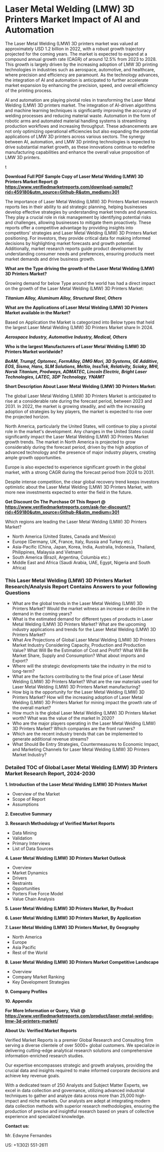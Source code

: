 <meta name="title" content="Global Laser Metal Welding (LMW) 3D Printers Market Impact of AI and Automation"><meta name="description" content="The Laser Metal Welding (LMW) 3D printers market was valued at approximately USD 1.2 billion in 2022, with a robust growth trajectory projected for the coming years. T"><meta name="title" content="Laser Metal Welding (LMW) 3D Printers Market Size, Share, Scope, Trends, Growth, Opportunities, Analysis, Forecast"><h1>Laser Metal Welding (LMW) 3D Printers Market Impact of AI and Automation</h1><p>The Laser Metal Welding (LMW) 3D printers market was valued at approximately USD 1.2 billion in 2022, with a robust growth trajectory projected for the coming years. The market is expected to expand at a compound annual growth rate (CAGR) of around 12.5% from 2023 to 2028. This growth is largely driven by the increasing adoption of LMW 3D printing technologies in industries such as aerospace, automotive, and healthcare, where precision and efficiency are paramount. As the technology advances, the integration of AI and automation is anticipated to further accelerate market expansion by enhancing the precision, speed, and overall efficiency of the printing process.</p><p>AI and automation are playing pivotal roles in transforming the Laser Metal Welding (LMW) 3D printers market. The integration of AI-driven algorithms and machine learning techniques is significantly improving the accuracy of welding processes and reducing material waste. Automation in the form of robotic arms and automated material handling systems is streamlining production workflows and increasing throughput. These advancements are not only optimizing operational efficiencies but also expanding the potential applications of LMW 3D printers across various sectors. The synergy between AI, automation, and LMW 3D printing technologies is expected to drive substantial market growth, as these innovations continue to redefine manufacturing capabilities and enhance the overall value proposition of LMW 3D printers.</p>t</p><p id="" class=""><strong>Download Full PDF Sample Copy of Laser Metal Welding (LMW) 3D Printers Market Report @ <a href="https://www.verifiedmarketreports.com/download-sample/?rid=459180&utm_source=Github-R&utm_medium=301" target="_blank">https://www.verifiedmarketreports.com/download-sample/?rid=459180&utm_source=Github-R&utm_medium=301</a></strong></p><p>The importance of&nbsp;Laser Metal Welding (LMW) 3D Printers Market research reports lies in their ability to aid strategic planning, helping businesses develop effective strategies by understanding market trends and dynamics. They play a crucial role in risk management by identifying potential risks and challenges, allowing businesses to mitigate them proactively. These reports offer a competitive advantage by providing insights into competitors' strategies and Laser Metal Welding (LMW) 3D Printers Market positioning. For investors, they provide critical data for making informed decisions by highlighting market forecasts and growth potential. Additionally, market research reports guide product development by understanding consumer needs and preferences, ensuring products meet market demands and drive business growth.</p><p><strong>What are the&nbsp;Type driving the growth of the Laser Metal Welding (LMW) 3D Printers Market?</strong></p><p id="" class="">Growing demand for below Type around the world has had a direct impact on the growth of the Laser Metal Welding (LMW) 3D Printers Market:</p><em><strong>Titanium Alloy, Aluminum Alloy, Structural Steel, Others</strong></em></p><strong>What are the&nbsp;Applications&nbsp;of Laser Metal Welding (LMW) 3D Printers Market available in the Market?</strong></p><p id="" class="">Based on Application the Market is categorized into Below types that held the largest Laser Metal Welding (LMW) 3D Printers Market share In 2024.</p><em><strong>Aerospace Industry, Automotive Industry, Medical, Others</strong></em></p><strong>Who is the largest Manufacturers of Laser Metal Welding (LMW) 3D Printers Market worldwide?</strong></p><p><em><strong>BeAM, Trumpf, Optomec, FormAlloy, DMG Mori, 3D Systems, GE Additive, EOS, Sisma, Hans, SLM Solutions, Meltio, InssTek, Relativity, Sciaky, MHI, Norsk Titanium, Prodways, ADMATEC, Lincoln Electric, Bright Laser Technologies, LATEC, 3DP Technology, YNAMT</strong></em></p><p id="" class=""><strong>Short Description About Laser Metal Welding (LMW) 3D Printers Market:</strong></p><p>The global Laser Metal Welding (LMW) 3D Printers Market is anticipated to rise at a considerable rate during the forecast period, between 2023 and 2031. In 2022, the market is growing steadily, and with the increasing adoption of strategies by key players, the market is expected to rise over the projected horizon.</p><p>North America, particularly the United States, will continue to play a pivotal role in the market's development. Any changes in the United States could significantly impact the Laser Metal Welding (LMW) 3D Printers Market growth trends. The market in North America is projected to grow considerably during the forecast period, driven by the high adoption of advanced technology and the presence of major industry players, creating ample growth opportunities.</p><p>Europe is also expected to experience significant growth in the global market, with a strong CAGR during the forecast period from 2024 to 2031.</p><p>Despite intense competition, the clear global recovery trend keeps investors optimistic about the Laser Metal Welding (LMW) 3D Printers Market, with more new investments expected to enter the field in the future.</p><p id="" class=""><strong>Get Discount On The Purchase Of This Report @ <a href="https://www.verifiedmarketreports.com/ask-for-discount/?rid=459180&utm_source=Github-R&utm_medium=301" target="_blank">https://www.verifiedmarketreports.com/ask-for-discount/?rid=459180&utm_source=Github-R&utm_medium=301</a></strong></p>Which regions are leading the Laser Metal Welding (LMW) 3D Printers Market?</p><ul><li>North America (United States, Canada and Mexico)</li><li>Europe (Germany, UK, France, Italy, Russia and Turkey etc.)</li><li>Asia-Pacific (China, Japan, Korea, India, Australia, Indonesia, Thailand, Philippines, Malaysia and Vietnam)</li><li>South America (Brazil, Argentina, Columbia etc.)</li><li>Middle East and Africa (Saudi Arabia, UAE, Egypt, Nigeria and South Africa)</li></ul><h3 id="" class="">This Laser Metal Welding (LMW) 3D Printers Market Research/Analysis Report Contains Answers to your following Questions</h3><ul><li>What are the global trends in the Laser Metal Welding (LMW) 3D Printers Market? Would the market witness an increase or decline in the demand in the coming years?</li><li>What is the estimated demand for different types of products in Laser Metal Welding (LMW) 3D Printers Market? What are the upcoming industry applications and trends for the Laser Metal Welding (LMW) 3D Printers Market?</li><li>What Are Projections of Global Laser Metal Welding (LMW) 3D Printers Market Industry Considering Capacity, Production and Production Value? What Will Be the Estimation of Cost and Profit? What Will Be Market Share, Supply and Consumption? What about imports and Export?</li><li>Where will the strategic developments take the industry in the mid to long-term?</li><li>What are the factors contributing to the final price of Laser Metal Welding (LMW) 3D Printers Market? What are the raw materials used for Laser Metal Welding (LMW) 3D Printers Market manufacturing?</li><li>How big is the opportunity for the Laser Metal Welding (LMW) 3D Printers Market? How will the increasing adoption of Laser Metal Welding (LMW) 3D Printers Market for mining impact the growth rate of the overall market?</li><li>How much is the global Laser Metal Welding (LMW) 3D Printers Market worth? What was the value of the market In 2020?</li><li>Who are the major players operating in the Laser Metal Welding (LMW) 3D Printers Market? Which companies are the front runners?</li><li>Which are the recent industry trends that can be implemented to generate additional revenue streams?</li><li>What Should Be Entry Strategies, Countermeasures to Economic Impact, and Marketing Channels for Laser Metal Welding (LMW) 3D Printers Market Industry?</li></ul><h3 id="" class="">Detailed TOC of Global Laser Metal Welding (LMW) 3D Printers Market Research Report, 2024-2030</h3><p id="" class=""><strong>1. Introduction of the Laser Metal Welding (LMW) 3D Printers Market</strong></p><ul><li>Overview of the Market</li><li>Scope of Report</li><li>Assumptions</li></ul><p id="" class=""><strong>2. Executive Summary</strong></p><p id="" class=""><strong>3. Research Methodology of Verified Market Reports</strong></p><ul><li>Data Mining</li><li>Validation</li><li>Primary Interviews</li><li>List of Data Sources</li></ul><p id="" class=""><strong>4. Laser Metal Welding (LMW) 3D Printers Market Outlook</strong></p><ul><li>Overview</li><li>Market Dynamics</li><li>Drivers</li><li>Restraints</li><li>Opportunities</li><li>Porters Five Force Model</li><li>Value Chain Analysis</li></ul><p id="" class=""><strong>5. Laser Metal Welding (LMW) 3D Printers Market, By Product</strong></p><p id="" class=""><strong>6. Laser Metal Welding (LMW) 3D Printers Market, By Application</strong></p><p id="" class=""><strong>7. Laser Metal Welding (LMW) 3D Printers Market, By Geography</strong></p><ul><li>North America</li><li>Europe</li><li>Asia Pacific</li><li>Rest of the World</li></ul><p id="" class=""><strong>8. Laser Metal Welding (LMW) 3D Printers Market Competitive Landscape</strong></p><ul><li>Overview</li><li>Company Market Ranking</li><li>Key Development Strategies</li></ul><p id="" class=""><strong>9. Company Profiles</strong></p><p id="" class=""><strong>10. Appendix</strong></p><p id="" class=""><strong>For More Information or Query, Visit @ <a href="https://www.verifiedmarketreports.com/product/laser-metal-welding-lmw-3d-printers-market/" target="_blank">https://www.verifiedmarketreports.com/product/laser-metal-welding-lmw-3d-printers-market/</a></strong></p><p id="" class=""><strong>About Us: Verified Market Reports</strong></p><p id="" class="">Verified Market Reports is a premier Global Research and Consulting firm serving a diverse clientele of over 5000+ global customers. We specialize in delivering cutting-edge analytical research solutions and comprehensive information-enriched research studies.</p><p id="" class="">Our expertise encompasses strategic and growth analyses, providing the crucial data and insights required to make informed corporate decisions and achieve key revenue goals.</p><p id="" class="">With a dedicated team of 250 Analysts and Subject Matter Experts, we excel in data collection and governance, utilizing advanced industrial techniques to gather and analyze data across more than 25,000 high-impact and niche markets. Our analysts are adept at integrating modern data collection methods with superior research methodologies, ensuring the production of precise and insightful research based on years of collective experience and specialized knowledge.</p><p id="" class=""><strong>Contact us:</strong></p><p id="" class="">Mr. Edwyne Fernandes</p><p id="" class="">US: +1(302) 551-2611</p>